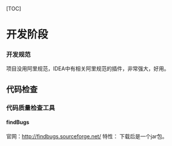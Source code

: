 [TOC]

# 开发阶段
### 开发规范
项目没用阿里规范，IDEA中有相关阿里规范的插件，非常强大，好用。
## 代码检查
### 代码质量检查工具
#### findBugs
官网：http://findbugs.sourceforge.net/
特性：
	下载后是一个jar包。

